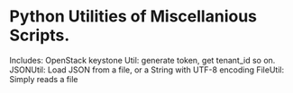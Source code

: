  Python Utilities of Miscellanious Scripts.
 ==========================================
   Includes:
       OpenStack keystone Util: generate token, get tenant_id so on.
       JSONUtil: Load JSON from a file, or a String with UTF-8 encoding
       FileUtil: Simply reads a file
